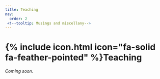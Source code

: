 ```yaml
---
title: Teaching
nav:
  order: 2
 <!--tooltip: Musings and miscellany-->
---
```



# {% include icon.html icon="fa-solid fa-feather-pointed" %}Teaching

<i> Coming soon. </i>

<!--
Lorem ipsum dolor sit amet, consectetur adipiscing elit, sed do eiusmod tempor incididunt ut labore et dolore magna aliqua.
Ut enim ad minim veniam, quis nostrud exercitation ullamco laboris nisi ut aliquip ex ea commodo consequat.

{% include section.html %}

{% include search-box.html %}

{% include tags.html tags=site.tags %}

{% include search-info.html %}

{% include list.html data="posts" component="post-excerpt" %}
-->
